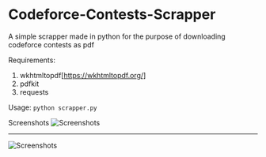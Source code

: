 
# Codeforce-Contests-Scrapper
A simple scrapper made in python for the purpose of downloading codeforce contests as pdf


Requirements:
1. wkhtmltopdf[https://wkhtmltopdf.org/]
2. pdfkit
3. requests

Usage:
```python scrapper.py```
<br>


Screenshots
![Screenshots](https://github.com/sarangbishal/Codeforce-Contests-Scrapper/blob/master/sc.JPG)

<hr>

![Screenshots](https://github.com/sarangbishal/Codeforce-Contests-Scrapper/blob/master/Capture.JPG)
